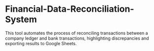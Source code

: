 # Financial-Data-Reconciliation-System
This tool automates the process of reconciling transactions between a company ledger and bank transactions, highlighting discrepancies and exporting results to Google Sheets.
